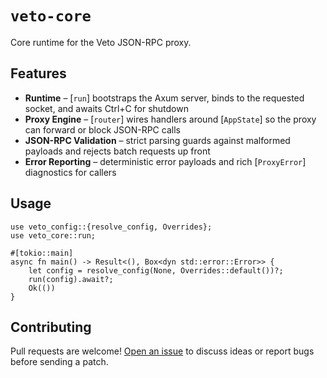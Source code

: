 # `veto-core`

Core runtime for the Veto JSON-RPC proxy.

## Features

- **Runtime** – [`run`] bootstraps the Axum server, binds to the requested socket, and awaits Ctrl+C for shutdown
- **Proxy Engine** – [`router`] wires handlers around [`AppState`] so the proxy can forward or block JSON-RPC calls
- **JSON-RPC Validation** – strict parsing guards against malformed payloads and rejects batch requests up front
- **Error Reporting** – deterministic error payloads and rich [`ProxyError`] diagnostics for callers

## Usage

```rust,no_run
use veto_config::{resolve_config, Overrides};
use veto_core::run;

#[tokio::main]
async fn main() -> Result<(), Box<dyn std::error::Error>> {
    let config = resolve_config(None, Overrides::default())?;
    run(config).await?;
    Ok(())
}
```

## Contributing

Pull requests are welcome! [Open an issue](https://github.com/refcell/veto/issues/new) to discuss ideas or report bugs before sending a patch.
